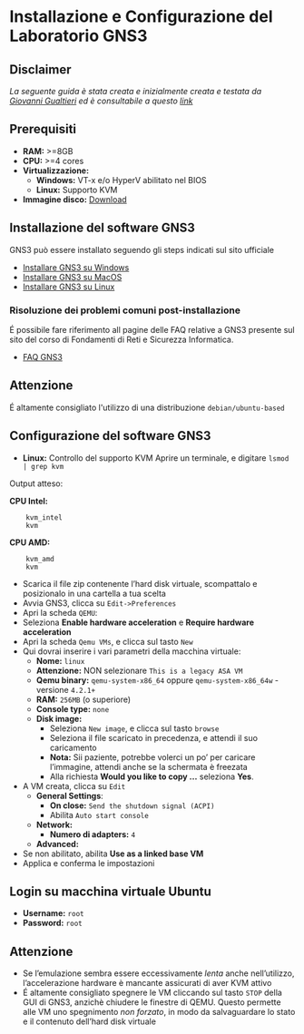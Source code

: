# Installazione e Configurazione del Laboratorio GNS3

## Disclaimer
*La seguente guida è stata creata e inizialmente creata e testata da <ins>Giovanni Gualtieri</ins> ed è consultabile a questo [link](https://giovix92.com/#/docs/personal/UNICAL/gns3_qemu)*

## Prerequisiti
- **RAM:** >=8GB
- **CPU:** >=4 cores
- **Virtualizzazione:** 
  - **Windows:** VT-x e/o HyperV abilitato nel BIOS
  - **Linux:** Supporto KVM
- **Immagine disco:** [Download](https://drive.usercontent.google.com/download?id=1vp3_9nlqoCIy4Kll0GyJmJeXQ7CA5HsM&export=download&authuser=1&confirm=t&uuid=2a3c8d61-c3e7-4cc3-9250-6c47d0ccc672&at=APZUnTVZOAR71r9-9OsHKS_rL-6o:1700249474615)

## Installazione del software GNS3
GNS3 può essere installato seguendo gli steps indicati sul sito ufficiale
- [Installare GNS3 su Windows](https://docs.gns3.com/docs/getting-started/installation/windows) 
- [Installare GNS3 su MacOS](https://docs.gns3.com/docs/getting-started/installation/mac)
- [Installare GNS3 su Linux](https://docs.gns3.com/docs/getting-started/installation/linux/)


### Risoluzione dei problemi comuni post-installazione
É possibile fare riferimento all pagine delle FAQ relative a GNS3 presente sul sito del corso di Fondamenti di Reti e Sicurezza Informatica.
- [FAQ GNS3](https://sites.google.com/unical.it/inf-fondamentidiretiesicurezza/faq-gns3?authuser=0)


## Attenzione
É altamente consigliato l'utilizzo di una distribuzione `debian/ubuntu-based`

## Configurazione del software GNS3
 - **Linux:** Controllo del supporto KVM
Aprire un terminale, e digitare `lsmod | grep kvm`

Output atteso:

**CPU Intel:**

        kvm_intel
        kvm
**CPU AMD:**

        kvm_amd
        kvm


- Scarica il file zip contenente l’hard disk virtuale, scompattalo e posizionalo in una cartella a tua scelta
- Avvia GNS3, clicca su `Edit->Preferences`
- Apri la scheda `QEMU`:
- Seleziona **Enable hardware acceleration** e **Require hardware acceleration**
- Apri la scheda `Qemu VMs`, e clicca sul tasto `New`
- Qui dovrai inserire i vari parametri della macchina virtuale:
  - **Nome:** `linux`
  - **Attenzione:** NON selezionare `This is a legacy ASA VM`
  - **Qemu binary:** `qemu-system-x86_64` oppure `qemu-system-x86_64w` - versione `4.2.1+`
  - **RAM:** `256MB` (o superiore)
  - **Console type:** `none`
  - **Disk image:**
    - Seleziona `New image`, e clicca sul tasto `browse`
    - Seleziona il file scaricato in precedenza, e attendi il suo caricamento
    - **Nota:** Sii paziente, potrebbe volerci un po’ per caricare l’immagine, attendi anche se la schermata è freezata
    - Alla richiesta **Would you like to copy …** seleziona **Yes**.
- A VM creata, clicca su `Edit`
  - **General Settings**:
    - **On close:** `Send the shutdown signal (ACPI)`
    - Abilita `Auto start console`
  - **Network:**
    - **Numero di adapters:** `4`
  - **Advanced:**
- Se non abilitato, abilita **Use as a linked base VM**
- Applica e conferma le impostazioni

## Login su macchina virtuale Ubuntu
- **Username:** `root`
- **Password:** `root`

## Attenzione
- Se l’emulazione sembra essere eccessivamente *lenta* anche nell’utilizzo, l’accelerazione hardware è mancante assicurati di aver KVM attivo
- É altamente consigliato spegnere le VM cliccando sul tasto `STOP` della GUI di GNS3, anzichè chiudere le finestre di QEMU. Questo permette alle VM uno spegnimento *non forzato*, in modo da salvaguardare lo stato e il contenuto dell’hard disk virtuale
